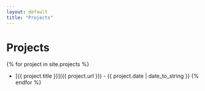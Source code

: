 ```yaml
---
layout: default
title: "Projects"
---
```


# Projects

{% for project in site.projects %}
  - [{{ project.title }}]({{ project.url }}) - {{ project.date | date_to_string }}
{% endfor %}
